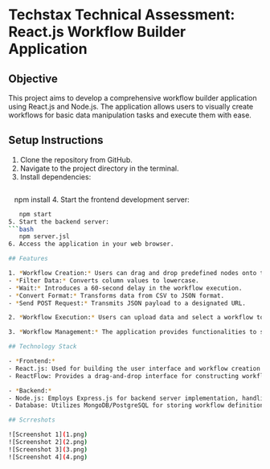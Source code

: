 # Techstax Technical Assessment: React.js Workflow Builder Application

## Objective

This project aims to develop a comprehensive workflow builder application using React.js and Node.js. The application allows users to visually create workflows for basic data manipulation tasks and execute them with ease.

## Setup Instructions

1. Clone the repository from GitHub.
2. Navigate to the project directory in the terminal.
3. Install dependencies:
   ```bash
   npm install
4. Start the frontend development server:
   ```bash
   npm start
5. Start the backend server:
   ```bash
   npm server.jsl
6. Access the application in your web browser.

## Features

1. *Workflow Creation:* Users can drag and drop predefined nodes onto the canvas to construct their desired workflows. These nodes include:
   - *Filter Data:* Converts column values to lowercase.
   - *Wait:* Introduces a 60-second delay in the workflow execution.
   - *Convert Format:* Transforms data from CSV to JSON format.
   - *Send POST Request:* Transmits JSON payload to a designated URL.

2. *Workflow Execution:* Users can upload data and select a workflow to trigger execution. The backend processes the workflow tasks in the defined sequence, handling errors gracefully and providing informative feedback to the user interface.

3. *Workflow Management:* The application provides functionalities to save and load previously created workflows, allowing users to efficiently manage their workflow configurations.

## Technology Stack

- *Frontend:*
  - React.js: Used for building the user interface and workflow creation functionality.
  - ReactFlow: Provides a drag-and-drop interface for constructing workflows.

- *Backend:*
  - Node.js: Employs Express.js for backend server implementation, handling workflow execution and data processing.
  - Database: Utilizes MongoDB/PostgreSQL for storing workflow definitions, providing scalability and data persistence.

## Scrreshots

![Screenshot 1](1.png)
![Screenshot 2](2.png)
![Screenshot 3](3.png)
![Screenshot 4](4.png)


